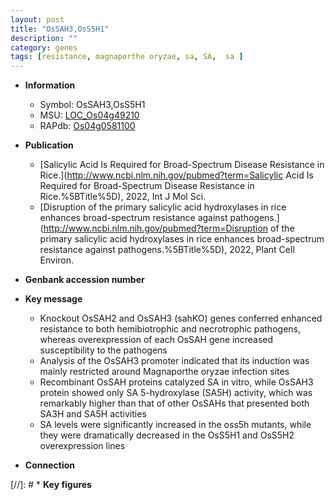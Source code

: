 ```yaml
---
layout: post
title: "OsSAH3,OsS5H1"
description: ""
category: genes
tags: [resistance, magnaporthe oryzae, sa, SA,  sa ]
---
```


* **Information**  
    + Symbol: OsSAH3,OsS5H1  
    + MSU: [LOC_Os04g49210](http://rice.uga.edu/cgi-bin/ORF_infopage.cgi?orf=LOC_Os04g49210)  
    + RAPdb: [Os04g0581100](https://rapdb.dna.affrc.go.jp/locus/?name=Os04g0581100)  

* **Publication**  
    + [Salicylic Acid Is Required for Broad-Spectrum Disease Resistance in Rice.](http://www.ncbi.nlm.nih.gov/pubmed?term=Salicylic Acid Is Required for Broad-Spectrum Disease Resistance in Rice.%5BTitle%5D), 2022, Int J Mol Sci.
    + [Disruption of the primary salicylic acid hydroxylases in rice enhances broad-spectrum resistance against pathogens.](http://www.ncbi.nlm.nih.gov/pubmed?term=Disruption of the primary salicylic acid hydroxylases in rice enhances broad-spectrum resistance against pathogens.%5BTitle%5D), 2022, Plant Cell Environ.

* **Genbank accession number**  

* **Key message**  
    + Knockout OsSAH2 and OsSAH3 (sahKO) genes conferred enhanced resistance to both hemibiotrophic and necrotrophic pathogens, whereas overexpression of each OsSAH gene increased susceptibility to the pathogens
    + Analysis of the OsSAH3 promoter indicated that its induction was mainly restricted around Magnaporthe oryzae infection sites
    + Recombinant OsSAH proteins catalyzed SA in vitro, while OsSAH3 protein showed only SA 5-hydroxylase (SA5H) activity, which was remarkably higher than that of other OsSAHs that presented both SA3H and SA5H activities
    + SA levels were significantly increased in the oss5h mutants, while they were dramatically decreased in the OsS5H1 and OsS5H2 overexpression lines

* **Connection**  

[//]: # * **Key figures**  


